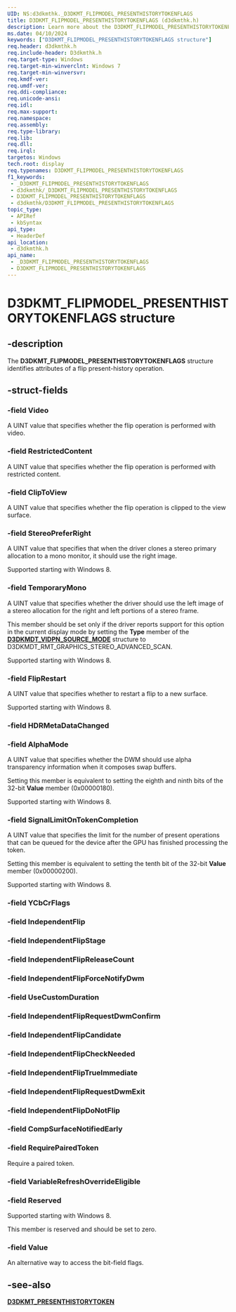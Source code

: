 ```yaml
---
UID: NS:d3dkmthk._D3DKMT_FLIPMODEL_PRESENTHISTORYTOKENFLAGS
title: D3DKMT_FLIPMODEL_PRESENTHISTORYTOKENFLAGS (d3dkmthk.h)
description: Learn more about the D3DKMT_FLIPMODEL_PRESENTHISTORYTOKENFLAGS structure.
ms.date: 04/10/2024
keywords: ["D3DKMT_FLIPMODEL_PRESENTHISTORYTOKENFLAGS structure"]
req.header: d3dkmthk.h
req.include-header: D3dkmthk.h
req.target-type: Windows
req.target-min-winverclnt: Windows 7
req.target-min-winversvr: 
req.kmdf-ver: 
req.umdf-ver: 
req.ddi-compliance: 
req.unicode-ansi: 
req.idl: 
req.max-support: 
req.namespace: 
req.assembly: 
req.type-library: 
req.lib: 
req.dll: 
req.irql: 
targetos: Windows
tech.root: display
req.typenames: D3DKMT_FLIPMODEL_PRESENTHISTORYTOKENFLAGS
f1_keywords:
 - _D3DKMT_FLIPMODEL_PRESENTHISTORYTOKENFLAGS
 - d3dkmthk/_D3DKMT_FLIPMODEL_PRESENTHISTORYTOKENFLAGS
 - D3DKMT_FLIPMODEL_PRESENTHISTORYTOKENFLAGS
 - d3dkmthk/D3DKMT_FLIPMODEL_PRESENTHISTORYTOKENFLAGS
topic_type:
 - APIRef
 - kbSyntax
api_type:
 - HeaderDef
api_location:
 - d3dkmthk.h
api_name:
 - _D3DKMT_FLIPMODEL_PRESENTHISTORYTOKENFLAGS
 - D3DKMT_FLIPMODEL_PRESENTHISTORYTOKENFLAGS
---
```


# D3DKMT_FLIPMODEL_PRESENTHISTORYTOKENFLAGS structure

## -description

The **D3DKMT_FLIPMODEL_PRESENTHISTORYTOKENFLAGS** structure identifies attributes of a flip present-history operation.

## -struct-fields

### -field Video

A UINT value that specifies whether the flip operation is performed with video.

### -field RestrictedContent

A UINT value that specifies whether the flip operation is performed with restricted content.

### -field ClipToView

A UINT value that specifies whether the flip operation is clipped to the view surface.

### -field StereoPreferRight

A UINT value that specifies that when the driver clones a stereo primary allocation to a mono monitor, it should use the right image.

Supported starting with Windows 8.

### -field TemporaryMono

A UINT value that specifies whether the driver should use the left image of a stereo allocation for the right and left portions of a stereo frame.

This member should  be set only if the driver reports support for this option in the current display mode by setting the **Type** member of the [**D3DKMDT_VIDPN_SOURCE_MODE**](../d3dkmdt/ns-d3dkmdt-_d3dkmdt_vidpn_source_mode.md) structure to D3DKMDT_RMT_GRAPHICS_STEREO_ADVANCED_SCAN.

Supported starting with Windows 8.

### -field FlipRestart

A UINT value that specifies whether to restart a flip to a new surface.

Supported starting with Windows 8.

### -field HDRMetaDataChanged

### -field AlphaMode

A UINT value that specifies whether the DWM  should use alpha transparency information when it composes swap buffers.

Setting this member is equivalent to setting the    eighth and ninth bits of the 32-bit **Value** member (0x00000180).

Supported starting with Windows 8.

### -field SignalLimitOnTokenCompletion

 A UINT value that specifies the limit for the number of present operations that can be queued for the device after the GPU has finished processing the token.

Setting this member is equivalent to setting the    tenth bit of the 32-bit **Value** member (0x00000200).

Supported starting with Windows 8.

### -field YCbCrFlags

### -field IndependentFlip

### -field IndependentFlipStage

### -field IndependentFlipReleaseCount

### -field IndependentFlipForceNotifyDwm

### -field UseCustomDuration

### -field IndependentFlipRequestDwmConfirm

### -field IndependentFlipCandidate

### -field IndependentFlipCheckNeeded

### -field IndependentFlipTrueImmediate

### -field IndependentFlipRequestDwmExit

### -field IndependentFlipDoNotFlip

### -field CompSurfaceNotifiedEarly

### -field RequirePairedToken

Require a paired token.

### -field VariableRefreshOverrideEligible

### -field Reserved

Supported starting with Windows 8.

This member is reserved and should be set to zero.

### -field Value

An alternative way to access the bit-field flags.

## -see-also

[**D3DKMT_PRESENTHISTORYTOKEN**](ns-d3dkmthk-_d3dkmt_presenthistorytoken.md)
